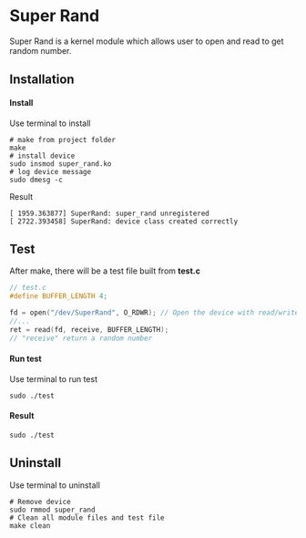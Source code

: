 # Super Rand

Super Rand is a kernel module which allows user to open and read to get random number.

## Installation

#### Install
Use terminal to install

```terminal
# make from project folder
make
# install device
sudo insmod super_rand.ko
# log device message
sudo dmesg -c
```

Result

```terminal
[ 1959.363877] SuperRand: super_rand unregistered
[ 2722.393458] SuperRand: device class created correctly
```


## Test

After make, there will be a test file built from **test.c**

```c
// test.c
#define BUFFER_LENGTH 4;

fd = open("/dev/SuperRand", O_RDWR); // Open the device with read/write 
//...
ret = read(fd, receive, BUFFER_LENGTH);
// "receive" return a random number
```

#### Run test

Use terminal to run test

```terminal
sudo ./test
```

#### Result
```terminal
sudo ./test
```

## Uninstall

Use terminal to uninstall

```terminal
# Remove device
sudo rmmod super_rand
# Clean all module files and test file
make clean
```

